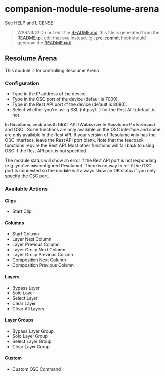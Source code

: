 # companion-module-resolume-arena

See [HELP](companion/HELP.md) and [LICENSE](LICENSE)

> WARNING! Do not edit the [README.md](README.md), this file is generated from the [README.tpl](README.tpl), edit that one instead. (git [pre-commit](./.h) hook should generate the [README.md](README.md))

## Resolume Arena
This module is for controlling Resolume Arena.

### Configuration
* Type in the IP address of the device.
* Type in the OSC port of the device (default is 7000).
* Type in the Rest API port of the device (default is 8080).
* Select whether you're using SSL (https://...) for the Rest API (default is no)

In Resolume, enable both REST API (Webserver in Resolume Preferences) and OSC .
Some functions are only available
on the OSC interface and some are only available in the Rest API. If your version
of Resolume only has the OSC interface, leave the Rest API port blank. Note that
the feedback functions require the Rest API. Most other functions will fall back 
to using OSC if the Rest API port is not specified.

The module status will show an error if the Rest API port is not responding (e.g.
you've misconfigured Resolume). There is no way to tell if the OSC port is connected
so the module will always show an OK status if you only specify the OSC port.

### Available Actions

#### Clips
* Start Clip

#### Columns
* Start Column
* Layer Next Column
* Layer Previous Column
* Layer Group Next Column
* Layer Group Previous Column
* Composition Next Column
* Composition Previous Column

#### Layers 
* Bypass Layer
* Solo Layer
* Select Layer
* Clear Layer
* Clear All Layers

#### Layer Groups
* Bypass Layer Group
* Solo Layer Group
* Select Layer Group
* Clear Layer Group

#### Custom
* Custom OSC Command